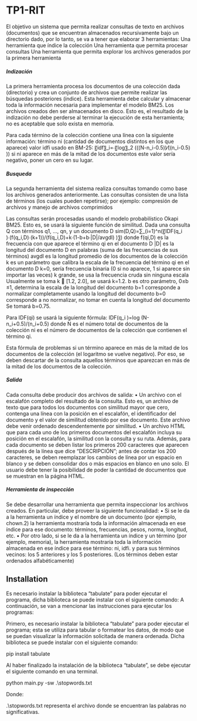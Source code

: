 # TP1-RIT

El objetivo un sistema que permita realizar consultas de texto en archivos (documentos) que se encuentran almacenados recursivamente bajo un directorio dado, por lo tanto, se va a tener que elaborar 3 herramientas: 
Una herramienta que índice la colección
Una herramienta que permita procesar consultas
Una herramienta que permita explorar los archivos generados por la primera herramienta

##### Indización

La primera herramienta procesa los documentos de una colección dada (directorio) y crea un conjunto de archivos que permite realizar las búsquedas posteriores (índice). Esta herramienta debe calcular y almacenar toda la información necesaria para implementar el modelo BM25.
Los archivos creados den ser almacenados en disco. Esto es, el resultado de la indización no debe perderse al terminar la ejecución de esta herramienta; no es aceptable que solo exista en memoria.

Para cada término de la colección contiene una línea con la siguiente información:
	término
	ni (cantidad de documentos distintos en los que aparece)
valor idfi usado en BM-25:
	〖idf〗_i=∙〖log〗_2 (((N-n_i-0.5))⁄((n_i-0.5) ))
si ni aparece en más de la mitad de los documentos este valor sería negativo, poner un cero en su lugar.

##### Busqueda

La segunda herramienta del sistema realiza consultas tomando como base los archivos generados anteriormente.  Las consultas consisten de una lista de términos (los cuales pueden repetirse); por ejemplo:
	compresión de archivos y manejo de archivos comprimidos

Las consultas serán procesadas usando el modelo probabilístico Okapi BM25. Esto es, se usará la siguiente función de similitud.
Dada una consulta Q con términos q1, ..., qn, y un documento D
sim(D,Q)=∑_(i=1)^n(〖IDF(q_i )∙(f(q_i,D)∙(k+1))/(f(q_i,D)+k∙(1-b+b∙|D|/avgdl) )〗)
donde
	f(qi,D) es la frecuencia con que aparece el término qi en el documento D
	|D| es la longitud del documento D en palabras (suma de las frecuencias de sus términos)
	avgdl es la longitud promedio de los documentos de la colección
	k es un parámetro que calibra la escala de la frecuencia del término qi en el documento D
k=0, sería frecuencia binaria (0 si no aparece, 1 si aparece sin importar las veces)
k grande, se usa la frecuencia cruda sin ninguna escala
Usualmente se toma k  [1.2, 2.0], se usará k=1.2.
	b es otro parámetro, 0≤b ≤1, determina la escala de la longitud del documento
b=1 corresponde a normalizar completamente usando la longitud del documento
b=0 corresponde a no normalizar, no tomar en cuenta la longitud del documento
Se tomará b=0.75.

Para IDF(qi) se usará la siguiente fórmula:
IDF(q_i )=log (N-n_i+0.5)/(n_i+0.5)
donde
N es el número total de documentos de la colección
ni es el número de documentos de la colección que contienen el término qi.

Esta fórmula de problemas si un término aparece en más de la mitad de los documentos de la colección (el logaritmo se vuelve negativo). Por eso, se deben descartar de la consulta aquellos términos que aparezcan en más de la mitad de los documentos de la colección. 


##### Salida

Cada consulta debe producir dos archivos de salida:
•	Un archivo con el escalafón completo del resultado de la consulta. Esto es, un archivo de texto que para todos los documentos con similitud mayor que cero, contenga una línea con la posición en el escalafón, el identificador del documento y el valor de similitud obtenido por ese documento. Este archivo debe venir ordenado descendentemente por similitud.
•	Un archivo HTML que para cada uno de los primeros documentos del escalafón incluya su posición en el escalafón, la similitud con la consulta y su ruta. Además, para cada documento se deben listar los primeros 200 caracteres que aparecen después de la línea que dice “DESCRIPCIÓN”; antes de contar los 200 caracteres, se deben reemplazar los cambios de línea por un espacio en blanco y se deben consolidar dos o más espacios en blanco en uno solo. El usuario debe tener la posibilidad de poder la cantidad de documentos que se muestran en la página HTML.

##### Herramienta de inspección

Se debe desarrollar una herramienta que permita inspeccionar los archivos creados. En particular, debe proveer la siguiente funcionalidad:
•	Si se le da a la herramienta un índice y el nombre de un documento (por ejemplo, chown.2) la herramienta mostraría toda la información almacenada en ese índice para ese documento: términos, frecuencias, pesos, norma, longitud, etc. 
•	Por otro lado, si se le da a la herramienta un índice y un término (por ejemplo, memoria), la herramienta mostraría toda la información almacenada en ese índice para ese término: ni, idfi. y para sus términos vecinos: los 5 anteriores y los 5 posteriores. (Los términos deben estar ordenados alfabéticamente)


## Installation

Es necesario instalar la biblioteca “tabulate” para poder ejecutar el programa, dicha biblioteca se puede instalar con el siguiente comando:
A continuación, se van a mencionar las instrucciones para ejecutar los programas:

Primero, es necesario instalar la biblioteca “tabulate” para poder ejecutar el programa; esta se utiliza para tabular o formatear los datos, de modo que se puedan visualizar la información solicitada de manera ordenada. Dicha biblioteca se puede instalar con el siguiente comando:


pip install tabulate

Al haber finalizado la instalación de la biblioteca “tabulate”, se debe ejecutar el siguiente comando en una terminal.

python main.py -sw .\stopwords.txt

Donde:

.\stopwords.txt representa el archivo donde se encuentran las palabras no significativas.

